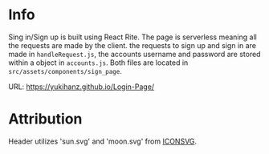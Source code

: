 # Info
Sing in/Sign up is built using React Rite. The page is serverless meaning all the requests are made by the client. the requests to sign up and sign in are made in `handleRequest.js`, the accounts username and password are stored within a object in `accounts.js`. Both files are located in `src/assets/components/sign_page`.

URL: https://yukihanz.github.io/Login-Page/

# Attribution
Header utilizes 'sun.svg' and 'moon.svg' from [ICONSVG](https://iconsvg.xyz).
